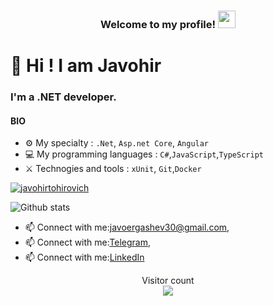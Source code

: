 
<h3 align="center">
  Welcome to my profile!
    <img src="https://media.giphy.com/media/hvRJCLFzcasrR4ia7z/giphy.gif" width="28">
</h3>

# 👋 Hi ! I am Javohir

### I'm a .NET developer.

#### BIO


- ⚙️ My specialty : `.Net`, `Asp.net Core`, `Angular`
- 💻 My programming languages : `C#`,`JavaScript`,`TypeScript`
- ⚔️ Technogies and tools : `xUnit`, `Git`,`Docker`

<p align="left"> <a href="https://github.com/ryo-ma/github-profile-trophy"><img src="https://github-profile-trophy.vercel.app/?username=javohirtohirovich" alt="javohirtohirovich" /></a> </p>

 ![Github stats](https://github-readme-stats.vercel.app/api?username=javohirtohirovich&show_icons=true&theme=dark)
 - 📫 Connect with me:javoergashev30@gmail.com,
 - 📫 Connect with me:[Telegram](https://t.me/javohir_ergashev30),
 - 📫 Connect with me:[LinkedIn](https://www.linkedin.com/in/javohir-erg/) 



<p align="center"> 
  Visitor count<br>
  <img src="https://profile-counter.glitch.me/javohirtohirovich/count.svg" />
</p>
